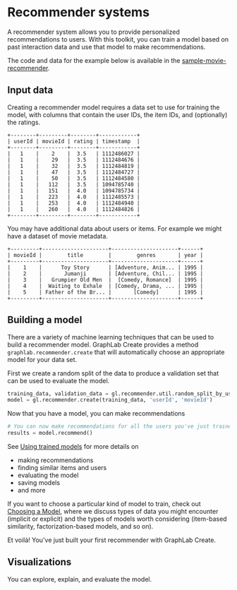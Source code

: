 # Recommender systems 

A recommender system allows you to provide personalized recommendations to users. With this toolkit, you can train a model based on past interaction data and use that model to make recommendations.

The code and data for the example below is available in the [sample-movie-recommender](https://github.com/dato-code/sample-movie-recommender/blob/master/movie_recommender.py).

## Input data

Creating a recommender model requires a data set to use for training the model, with columns that contain the user IDs, the item IDs, and (optionally) the ratings.

```no-highlight
+--------+---------+--------+------------+
| userId | movieId | rating | timestamp  |
+--------+---------+--------+------------+
|   1    |    2    |  3.5   | 1112486027 |
|   1    |    29   |  3.5   | 1112484676 |
|   1    |    32   |  3.5   | 1112484819 |
|   1    |    47   |  3.5   | 1112484727 |
|   1    |    50   |  3.5   | 1112484580 |
|   1    |   112   |  3.5   | 1094785740 |
|   1    |   151   |  4.0   | 1094785734 |
|   1    |   223   |  4.0   | 1112485573 |
|   1    |   253   |  4.0   | 1112484940 |
|   1    |   260   |  4.0   | 1112484826 |
+--------+---------+--------+------------+
```

You may have additional data about users or items. For example we might have a dataset of movie metadata.

```no-highlight
+---------+---------------------+---------------------+------+
| movieId |        title        |        genres       | year |
+---------+---------------------+---------------------+------+
|    1    |      Toy Story      | [Adventure, Anim... | 1995 |
|    2    |       Jumanji       | [Adventure, Chil... | 1995 |
|    3    |   Grumpier Old Men  |  [Comedy, Romance]  | 1995 |
|    4    |  Waiting to Exhale  | [Comedy, Drama, ... | 1995 |
|    5    | Father of the Br... |       [Comedy]      | 1995 |
+---------+---------------------+---------------------+------+
```

## Building a model

There are a variety of machine learning techniques that can be used to build a recommender model. 
GraphLab Create provides a method `graphlab.recommender.create` that will automatically choose an appropriate model for your data set. 

First we create a random split of the data to produce a validation set that can be used to evaluate the model. 

```python
training_data, validation_data = gl.recommender.util.random_split_by_user(actions, 'userId', 'movieId')
model = gl.recommender.create(training_data, 'userId', 'movieId')
```

Now that you have a model, you can make recommendations

```python
# You can now make recommendations for all the users you've just trained on
results = model.recommend()
```
See [Using trained models](using-trained-models.md) for more details on

* making recommendations
* finding similar items and users
* evaluating the model
* saving models
* and more

If you want to choose a particular kind of model to train, check out [Choosing a Model](choosing-a-model.md), where we discuss types of data you might encounter (implicit or explicit) and the types of models worth considering (item-based similarity, factorization-based models, and so on).

Et voil&agrave;! You've just built your first recommender with GraphLab Create.

## Visualizations

You can explore, explain, and evaluate the model. 



